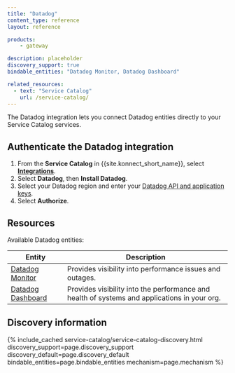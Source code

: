 ```yaml
---
title: "Datadog"
content_type: reference
layout: reference

products:
    - gateway

description: placeholder
discovery_support: true
bindable_entities: "Datadog Monitor, Datadog Dashboard"

related_resources:
  - text: "Service Catalog"
    url: /service-catalog/
---
```


The Datadog integration lets you connect Datadog entities directly to your Service Catalog services.

## Authenticate the Datadog integration

1. From the **Service Catalog** in {{site.konnect_short_name}}, select **[Integrations](https://cloud.konghq.com/service-catalog/integrations)**. 
1. Select **Datadog**, then **Install Datadog**.
1. Select your Datadog region and enter your [Datadog API and application keys](https://docs.datadoghq.com/account_management/api-app-keys/). 
1. Select **Authorize**. 

## Resources

Available Datadog entities:

| Entity | Description |
|-------|-------------|
| [Datadog Monitor](https://docs.datadoghq.com/monitors/) | Provides visibility into performance issues and outages. |
| [Datadog Dashboard](https://docs.datadoghq.com/dashboards/) | Provides visibility into the performance and health of systems and applications in your org. |

## Discovery information

<!-- vale off-->

{% include_cached service-catalog/service-catalog-discovery.html 
   discovery_support=page.discovery_support
   discovery_default=page.discovery_default
   bindable_entities=page.bindable_entities
   mechanism=page.mechanism %}

<!-- vale on-->



